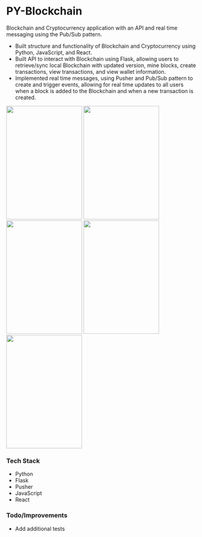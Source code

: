 # PY-Blockchain

Blockchain and Cryptocurrency application with an API and real time messaging using the Pub/Sub pattern.

- Built structure and functionality of Blockchain and Cryptocurrency using Python, JavaScript, and React. 
- Built API to interact with Blockchain using Flask, allowing users to retrieve/sync local Blockchain with updated version, mine blocks, create transactions, view transactions, and view wallet information. 
- Implemented real time messages, using Pusher and Pub/Sub pattern to create and trigger events, allowing for real time updates to all users when a block is added to the Blockchain and when a new transaction is created.

<img src="https://res.cloudinary.com/djmrmontu/image/upload/v1594709554/Github%20Images/py-blockchain/home_z0hmmm.png" height="300px" width="200px"> <img src="https://res.cloudinary.com/djmrmontu/image/upload/v1594709554/Github%20Images/py-blockchain/blockchain_1_ukwq4a.png" height="300px" width="200px"> <img src="https://res.cloudinary.com/djmrmontu/image/upload/v1594709554/Github%20Images/py-blockchain/blockchain_2_enz7bg.png" height="300px" width="200px"> <img src="https://res.cloudinary.com/djmrmontu/image/upload/v1594709554/Github%20Images/py-blockchain/transaction_pool_ai7cl2.png" height="300px" width="200px"> <img src="https://res.cloudinary.com/djmrmontu/image/upload/v1594709554/Github%20Images/py-blockchain/create_transaction_vascnq.png" height="300px" width="200px"> 

### Tech Stack

- Python
- Flask
- Pusher
- JavaScript
- React

### Todo/Improvements

- Add additional tests
